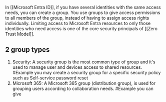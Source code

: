 In [[Microsoft Entra ID]], if you have several identities with the same access needs, you can create a group. You use groups to give access permissions to all members of the group, instead of having to assign access rights individually. Limiting access to Microsoft Entra resources to only those identities who need access is one of the core security principals of [[Zero Trust Model]].
## 2 group types
1. Security: A security group is the most common type of group and it's used to manage user and devices access to shared resources.
	#Example you may create a security group for a specific security policy such as Self-service password reset
2. Microsoft 365: A Microsoft 365 group (distribution group), is used for grouping users according to collaboration needs.
	#Example you can give 